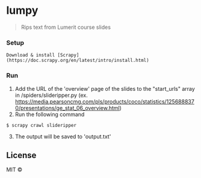 # lumpy

> Rips text from Lumerit course slides

### Setup

```
Download & install [Scrapy](https://doc.scrapy.org/en/latest/intro/install.html)
```

### Run

1. Add the URL of the 'overview' page of the slides to the "start_urls" array in /spiders/slideripper.py (ex. https://media.pearsoncmg.com/pls/products/coco/statistics/1256888370/presentations/ge_stat_06_overview.html)
2. Run the following command
```
$ scrapy crawl slideripper
```
3. The output will be saved to 'output.txt'

## License

MIT © [](https://twitter.com/deadsl0th)
